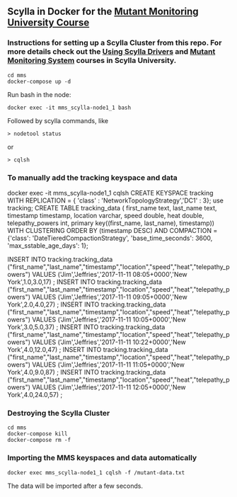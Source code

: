 ## Scylla in Docker for the [Mutant Monitoring University Course](https://university.scylladb.com/courses/the-mutant-monitoring-system-training-course/)

### Instructions for setting up a Scylla Cluster from this repo. For more details check out the [Using Scylla Drivers](https://university.scylladb.com/courses/using-scylla-drivers/) and [Mutant Monitoring System](https://university.scylladb.com/courses/the-mutant-monitoring-system-training-course/) courses in Scylla University.

```
cd mms
docker-compose up -d
```

Run bash in the node:
```
docker exec -it mms_scylla-node1_1 bash
```

Followed by scylla commands, like
```
> nodetool status
```
or
```
> cqlsh
```

### To manually add the tracking keyspace and data
docker exec -it mms_scylla-node1_1 cqlsh
CREATE KEYSPACE tracking WITH REPLICATION = { 'class' : 'NetworkTopologyStrategy','DC1' : 3};
use tracking;
CREATE TABLE tracking_data ( first_name text, last_name text, timestamp timestamp, location varchar, speed double, heat double, telepathy_powers int, primary key((first_name, last_name), timestamp)) WITH CLUSTERING ORDER BY (timestamp DESC) AND COMPACTION = {'class': 'DateTieredCompactionStrategy', 'base_time_seconds': 3600, 'max_sstable_age_days': 1};

INSERT INTO tracking.tracking_data ("first_name","last_name","timestamp","location","speed","heat","telepathy_powers") VALUES ('Jim','Jeffries','2017-11-11 08:05+0000','New York',1.0,3.0,17) ; INSERT INTO tracking.tracking_data ("first_name","last_name","timestamp","location","speed","heat","telepathy_powers") VALUES ('Jim','Jeffries','2017-11-11 09:05+0000','New York',2.0,4.0,27) ; INSERT INTO tracking.tracking_data ("first_name","last_name","timestamp","location","speed","heat","telepathy_powers") VALUES ('Jim','Jeffries','2017-11-11 10:05+0000','New York',3.0,5.0,37) ; INSERT INTO tracking.tracking_data ("first_name","last_name","timestamp","location","speed","heat","telepathy_powers") VALUES ('Jim','Jeffries','2017-11-11 10:22+0000','New York',4.0,12.0,47) ; INSERT INTO tracking.tracking_data ("first_name","last_name","timestamp","location","speed","heat","telepathy_powers") VALUES ('Jim','Jeffries','2017-11-11 11:05+0000','New York',4.0,9.0,87) ; INSERT INTO tracking.tracking_data ("first_name","last_name","timestamp","location","speed","heat","telepathy_powers") VALUES ('Jim','Jeffries','2017-11-11 12:05+0000','New York',4.0,24.0,57) ;



### Destroying the Scylla Cluster 
```
cd mms
docker-compose kill
docker-compose rm -f
```
### Importing the MMS keyspaces and data automatically 

```
docker exec mms_scylla-node1_1 cqlsh -f /mutant-data.txt
```

The data will be imported after a few seconds.

